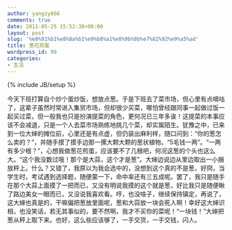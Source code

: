 ```yaml
---
author: yangzy666
comments: true
date: 2011-05-25 15:52:38+00:00
layout: post
slug: '%e8%91%b1%e8%8a%b1%e9%b8%a1%e8%9b%8b%e7%82%92%e9%a5%ad'
title: 葱花煎蛋
wordpress_id: 99
categories:
- 生活
---
```

{% include JB/setup %}

今天下班打算自个炒个蛋炒饭，想放点葱。于是下班去了菜市场，但心里有点嘀咕了，这辈子虽然时常进入集贸市场，但却很少买菜，哪怕曾经跟同事一起做过饭一起买过菜，但一般我也只是扮演提菜的角色，更何况已三年多诶！这提菜的本事应该不会减退，只是一个人去菜市场熟练地挑几个菜，却实属陌生。犹豫之中，已来到一位大婶的摊位前，心里还是有点虚，但仍装出麻利样，随口问到：“你的葱怎么卖的？”，并随手摸了摸手边那一摞大颗大颗的葱状植物。<!-- more -->“5毛钱一两”。“一两有多少根？”，心想我做葱花煎蛋，应该要不了几根吧，何况这葱的个头也这么大。“这个我没数过哦！那个是大蒜，这个才是葱”。大婶边说边从里边取出一小捆放秤上。什么？又错了，我原以为我会选中的，没想到这个真的不是葱，好冏，当学生时，考试遇到选择题，随便蒙一下，命中率还有三五成呢。罢了，我只是随手在那个大蒜上面摸了一把而已，又没有明说我摸的这个就是葱，好比我只是随便瞅了路边美女一眼而已，又没说我喜欢看。哼，也没啥子，继续保持镇定，再说了，这大婶也真是的，干嘛偏把葱放里面呢，葱和大蒜放一块会死人啊！幸好这大婶识相，也没笑话，若无其事似的，要不然啊，我才不买你的菜呢！“一块钱！”大婶把葱从秤上取下来。也好，这么些应该够了，一手交货，一手交钱，闪人。
